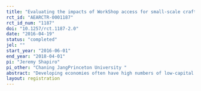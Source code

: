 ```yaml
---
title: "Evaluating the impacts of WorkShop access for small-scale craftsmen in Kenya"
rct_id: "AEARCTR-0001187"
rct_id_num: "1187"
doi: "10.1257/rct.1187-2.0"
date: "2016-04-19"
status: "completed"
jel: ""
start_year: "2016-06-01"
end_year: "2018-04-01"
pi: "Jeremy Shapiro"
pi_other: "Chaning JangPrinceton University "
abstract: "Developing economies often have high numbers of low-capital enterprises that manufacture similar products and are located in close proximity to one another. While industrial clusters of very small firms provide some economic benefits, such as reducing input costs, firms operating in these clusters often operate inefficiently, use limited capital, do not consolidate or differentiate, and fail to grow significantly. Though various factors constrain the growth of small firms, several prominent impediments to growth are a lack of access to physical and human capital and access to markets. This RCT will evaluate the impacts of an intervention to address these constraints for low-income furniture manufacturers. In a multi-arm RCT, the Busara Center will evaluate the impact of providing human capital (training), physical capital (access to high quality industrial tools) and marketing support to furniture builders in Nairobi."
layout: registration
---
```


